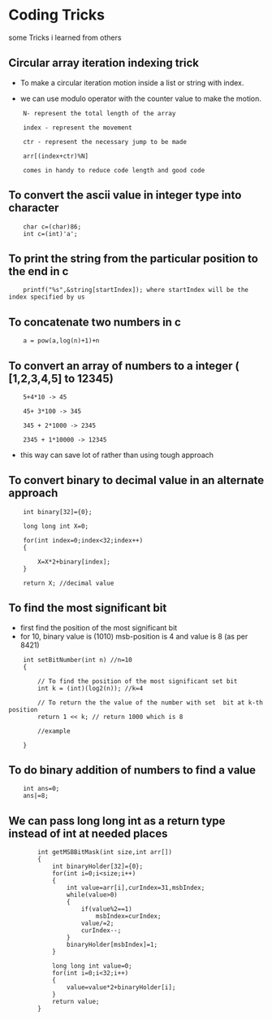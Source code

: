 
# Coding Tricks 

some Tricks i learned from others   

## Circular array iteration indexing trick

+ To make a circular iteration motion inside a list or string with index.  

+ we can use modulo operator with the counter value to make the motion.  

```
	N- represent the total length of the array 

	index - represent the movement 

	ctr - represent the necessary jump to be made 

	arr[(index+ctr)%N]

	comes in handy to reduce code length and good code
```
## To convert the ascii value in integer type into character 
	
```
	char c=(char)86;
	int c=(int)'a';
```
## To print the string from the particular position to the end in c

```
	printf("%s",&string[startIndex]); where startIndex will be the index specified by us
```

## To concatenate two numbers in c

```
	a = pow(a,log(n)+1)+n 
```

## To convert an array of numbers to a integer ( [1,2,3,4,5] to 12345)
	
```
	5+4*10 -> 45

	45+ 3*100 -> 345

	345 + 2*1000 -> 2345

	2345 + 1*10000 -> 12345
```
	
+ this way can save lot of rather than using tough approach   

## To convert binary to decimal value in an alternate approach

```
	int binary[32]={0};

	long long int X=0;

	for(int index=0;index<32;index++)
	{
		
		X=X*2+binary[index];
	}

	return X; //decimal value
```
## To find the most significant bit 

+ first find the position of the most significant bit   
+ for 10, binary value is (1010) msb-position is 4 and value is 8 (as per 8421)  

```
	int setBitNumber(int n) //n=10
	{
	 
		// To find the position of the most significant set bit
		int k = (int)(log2(n)); //k=4
	 
		// To return the the value of the number with set  bit at k-th position
		return 1 << k; // return 1000 which is 8 
		
		//example 
		
	}	
```
## To do binary addition of numbers to find a value 

```
	int ans=0;
	ans|=8;
```	
## We can pass long long int as a return type instead of int at needed places

```
		int getMSBBitMask(int size,int arr[])
		{
			int binaryHolder[32]={0};
			for(int i=0;i<size;i++)
			{
				int value=arr[i],curIndex=31,msbIndex;
				while(value>0)
				{
					if(value%2==1)
						msbIndex=curIndex;
					value/=2;
					curIndex--;
				}
				binaryHolder[msbIndex]=1;
			}

			long long int value=0;
			for(int i=0;i<32;i++)
			{
				value=value*2+binaryHolder[i];
			}
			return value;
		}

```
